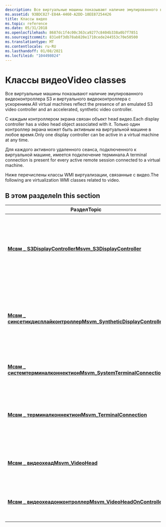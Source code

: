 ```yaml
---
description: Все виртуальные машины показывают наличие эмулированного видеоконтроллера S3 и виртуального видеоконтроллера с ускорением.
ms.assetid: 93BDC827-E84A-4460-A2DD-18EE87254426
title: Классы видео
ms.topic: reference
ms.date: 05/31/2018
ms.openlocfilehash: 8687dc1f4c00c363ca9277c8404b338a0b7f7851
ms.sourcegitcommit: 831e8f3db78ab820e1710cede244553c70e50500
ms.translationtype: MT
ms.contentlocale: ru-RU
ms.lasthandoff: 01/08/2021
ms.locfileid: "104498024"
---
```

# <a name="video-classes"></a><span data-ttu-id="214fe-103">Классы видео</span><span class="sxs-lookup"><span data-stu-id="214fe-103">Video classes</span></span>

<span data-ttu-id="214fe-104">Все виртуальные машины показывают наличие эмулированного видеоконтроллера S3 и виртуального видеоконтроллера с ускорением.</span><span class="sxs-lookup"><span data-stu-id="214fe-104">All virtual machines reflect the presence of an emulated S3 video controller and an accelerated, synthetic video controller.</span></span>

<span data-ttu-id="214fe-105">С каждым контроллером экрана связан объект head видео.</span><span class="sxs-lookup"><span data-stu-id="214fe-105">Each display controller has a video head object associated with it.</span></span> <span data-ttu-id="214fe-106">Только один контроллер экрана может быть активным на виртуальной машине в любое время.</span><span class="sxs-lookup"><span data-stu-id="214fe-106">Only one display controller can be active in a virtual machine at any time.</span></span>

<span data-ttu-id="214fe-107">Для каждого активного удаленного сеанса, подключенного к виртуальной машине, имеется подключение терминала.</span><span class="sxs-lookup"><span data-stu-id="214fe-107">A terminal connection is present for every active remote session connected to a virtual machine.</span></span>

<span data-ttu-id="214fe-108">Ниже перечислены классы WMI виртуализации, связанные с видео.</span><span class="sxs-lookup"><span data-stu-id="214fe-108">The following are virtualization WMI classes related to video.</span></span>

## <a name="in-this-section"></a><span data-ttu-id="214fe-109">В этом разделе</span><span class="sxs-lookup"><span data-stu-id="214fe-109">In this section</span></span>



| <span data-ttu-id="214fe-110">Раздел</span><span class="sxs-lookup"><span data-stu-id="214fe-110">Topic</span></span>                                                                                  | <span data-ttu-id="214fe-111">Описание</span><span class="sxs-lookup"><span data-stu-id="214fe-111">Description</span></span>                                                                                                                |
|----------------------------------------------------------------------------------------|----------------------------------------------------------------------------------------------------------------------------|
| [<span data-ttu-id="214fe-112">**Мсвм \_ S3DisplayController**</span><span class="sxs-lookup"><span data-stu-id="214fe-112">**Msvm\_S3DisplayController**</span></span>](msvm-s3displaycontroller.md)<br/>               | <span data-ttu-id="214fe-113">Представляет состояние эмулированного контроллера S3, присутствующего в каждой конфигурации виртуальной машины.</span><span class="sxs-lookup"><span data-stu-id="214fe-113">Represents the state of the emulated S3 controller that is present in each virtual machine configuration.</span></span><br/>       |
| [<span data-ttu-id="214fe-114">**Мсвм \_ синсетикдисплайконтроллер**</span><span class="sxs-lookup"><span data-stu-id="214fe-114">**Msvm\_SyntheticDisplayController**</span></span>](msvm-syntheticdisplaycontroller.md)<br/> | <span data-ttu-id="214fe-115">Представляет состояние искусственного контроллера экрана, присутствующего в каждой конфигурации виртуальной машины.</span><span class="sxs-lookup"><span data-stu-id="214fe-115">Represents the state of the synthetic display controller that is present in each virtual machine configuration.</span></span><br/> |
| [<span data-ttu-id="214fe-116">**Мсвм \_ системтерминалконнектион**</span><span class="sxs-lookup"><span data-stu-id="214fe-116">**Msvm\_SystemTerminalConnection**</span></span>](msvm-systemterminalconnection.md)<br/>     | <span data-ttu-id="214fe-117">Связывает виртуальную машину с терминальным подключением.</span><span class="sxs-lookup"><span data-stu-id="214fe-117">Associates a virtual machine with a terminal connection.</span></span><br/>                                                        |
| [<span data-ttu-id="214fe-118">**Мсвм \_ терминалконнектион**</span><span class="sxs-lookup"><span data-stu-id="214fe-118">**Msvm\_TerminalConnection**</span></span>](msvm-terminalconnection.md)<br/>                 | <span data-ttu-id="214fe-119">Указывает состояние активного удаленного сеанса, взаимодействующего с виртуальной машиной.</span><span class="sxs-lookup"><span data-stu-id="214fe-119">Indicates the state of an active remote session interacting with a virtual machine.</span></span><br/>                             |
| [<span data-ttu-id="214fe-120">**Мсвм \_ видеохеад**</span><span class="sxs-lookup"><span data-stu-id="214fe-120">**Msvm\_VideoHead**</span></span>](msvm-videohead.md)<br/>                                   | <span data-ttu-id="214fe-121">Описывает основную поверхность рисования на контроллере экрана.</span><span class="sxs-lookup"><span data-stu-id="214fe-121">Describes the primary drawing surface on a display controller.</span></span><br/>                                                  |
| [<span data-ttu-id="214fe-122">**Мсвм \_ видеохеадонконтроллер**</span><span class="sxs-lookup"><span data-stu-id="214fe-122">**Msvm\_VideoHeadOnController**</span></span>](msvm-videoheadoncontroller.md)<br/>           | <span data-ttu-id="214fe-123">Связывает головной диск с видеоконтроллером, который его содержит.</span><span class="sxs-lookup"><span data-stu-id="214fe-123">Associates a video head with the video controller that includes it.</span></span><br/>                                             |



 

 

 




